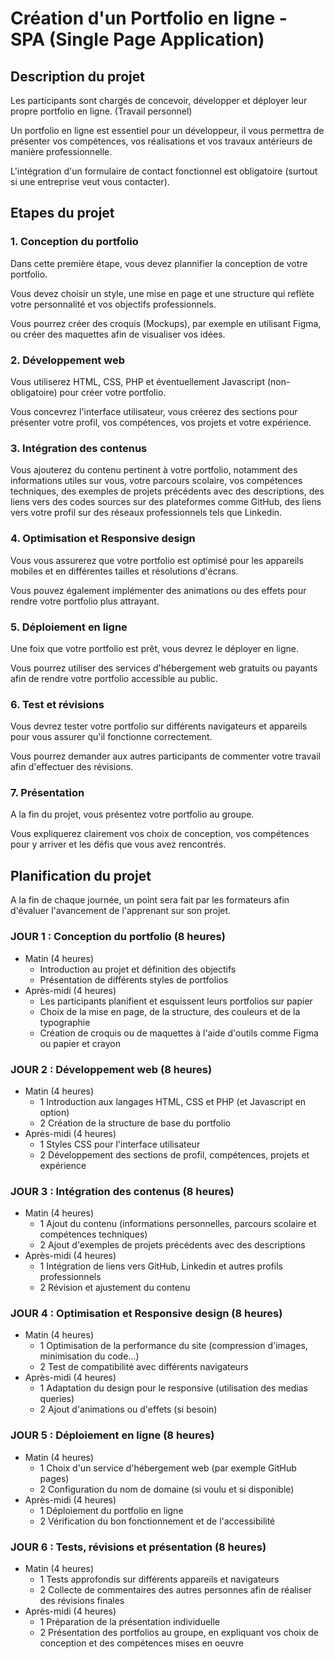 # Création d'un Portfolio en ligne - SPA (Single Page Application)
## Description du projet
Les participants sont chargés de concevoir, développer et déployer leur propre portfolio en ligne. (Travail personnel)

Un portfolio en ligne est essentiel pour un développeur, il vous permettra de présenter vos compétences, vos réalisations et vos travaux antérieurs de manière professionnelle.

L'intégration d'un formulaire de contact fonctionnel est obligatoire (surtout si une entreprise veut vous contacter).

## Etapes du projet
### 1. Conception du portfolio
Dans cette première étape, vous devez plannifier la conception de votre portfolio.

Vous devez choisir un style, une mise en page et une structure qui reflète votre personnalité et vos objectifs professionnels.

Vous pourrez créer des croquis (Mockups), par exemple en utilisant Figma, ou créer des maquettes afin de visualiser vos idées.

### 2. Développement web
Vous utiliserez HTML, CSS, PHP et éventuellement Javascript (non-obligatoire) pour créer votre portfolio.

Vous concevrez l'interface utilisateur, vous créerez des sections pour présenter votre profil, vos compétences, vos projets et votre expérience.

### 3. Intégration des contenus
Vous ajouterez du contenu pertinent à votre portfolio, notamment des informations utiles sur vous, votre parcours scolaire, vos compétences techniques, des exemples de projets précédents avec des descriptions, des liens vers des codes sources sur des plateformes comme GitHub, des liens vers votre profil sur des réseaux professionnels tels que Linkedin.

### 4. Optimisation et Responsive design
Vous vous assurerez que votre portfolio est optimisé pour les appareils mobiles et en différentes tailles et résolutions d'écrans.

Vous pouvez également implémenter des animations ou des effets pour rendre votre portfolio plus attrayant.

### 5. Déploiement en ligne
Une foix que votre portfolio est prêt, vous devrez le déployer en ligne.

Vous pourrez utiliser des services d'hébergement web gratuits ou payants afin de rendre votre portfolio accessible au public.

### 6. Test et révisions
Vous devrez tester votre portfolio sur différents navigateurs et appareils pour vous assurer qu'il fonctionne correctement.

Vous pourrez demander aux autres participants de commenter votre travail afin d'effectuer des révisions.

### 7. Présentation
A la fin du projet, vous présentez votre portfolio au groupe.

Vous expliquerez clairement vos choix de conception, vos compétences pour y arriver et les défis que vous avez rencontrés.

## Planification du projet

A la fin de chaque journée, un point sera fait par les formateurs afin d'évaluer l'avancement de l'apprenant sur son projet.

### JOUR 1 : Conception du portfolio (8 heures)
* Matin (4 heures)
  * Introduction au projet et définition des objectifs
  * Présentation de différents styles de portfolios
* Après-midi (4 heures)
  * Les participants planifient et esquissent leurs portfolios sur papier
  * Choix de la mise en page, de la structure, des couleurs et de la typographie
  * Création de croquis ou de maquettes à l'aide d'outils comme Figma ou papier et crayon

### JOUR 2 : Développement web (8 heures)
* Matin (4 heures)
  * 1 Introduction aux langages HTML, CSS et PHP (et Javascript en option)
  * 2 Création de la structure de base du portfolio
* Après-midi (4 heures)
  * 1 Styles CSS pour l'interface utilisateur
  * 2 Développement des sections de profil, compétences, projets et expérience

### JOUR 3 : Intégration des contenus (8 heures)
* Matin (4 heures)
  * 1 Ajout du contenu (informations personnelles, parcours scolaire et compétences techniques)
  * 2 Ajout d'exemples de projets précédents avec des descriptions
* Après-midi (4 heures)
  * 1 Intégration de liens vers GitHub, Linkedin et autres profils professionnels
  * 2 Révision et ajustement du contenu
 
 ### JOUR 4 : Optimisation et Responsive design (8 heures)
* Matin (4 heures)
  * 1 Optimisation de la performance du site (compression d'images, minimisation du code...)
  * 2 Test de compatibilité avec différents navigateurs
* Après-midi (4 heures)
  * 1 Adaptation du design pour le responsive (utilisation des medias queries)
  * 2 Ajout d'animations ou d'effets (si besoin)

### JOUR 5 : Déploiement en ligne (8 heures)
* Matin (4 heures)
  * 1 Choix d'un service d'hébergement web (par exemple GitHub pages)
  * 2 Configuration du nom de domaine (si voulu et si disponible)
* Après-midi (4 heures)
  * 1 Déploiement du portfolio en ligne
  * 2 Vérification du bon fonctionnement et de l'accessibilité

### JOUR 6 : Tests, révisions et présentation (8 heures)
* Matin (4 heures)
  * 1 Tests approfondis sur différents appareils et navigateurs
  * 2 Collecte de commentaires des autres personnes afin de réaliser des révisions finales
* Après-midi (4 heures)
  * 1 Préparation de la présentation individuelle
  * 2 Présentation des portfolios au groupe, en expliquant vos choix de conception et des compétences mises en oeuvre
 

  


